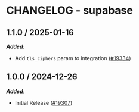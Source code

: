 # CHANGELOG - supabase

<!-- towncrier release notes start -->

## 1.1.0 / 2025-01-16

***Added***:

* Add `tls_ciphers` param to integration ([#19334](https://github.com/DataDog/integrations-core/pull/19334))

## 1.0.0 / 2024-12-26

***Added***:

* Initial Release ([#19307](https://github.com/DataDog/integrations-core/pull/19307))
